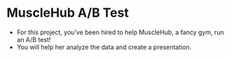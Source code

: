 # MuscleHub A/B Test
- For this project, you’ve been hired to help MuscleHub, a fancy gym, run an A/B test!
- You will help her analyze the data and create a presentation.